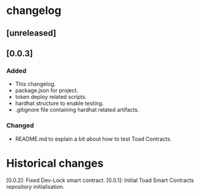 # changelog

## [unreleased]

## [0.0.3]

### Added

- This changelog.
- package.json for project.
- token deploy related scripts.
- hardhat structure to enable testing.
- .gitignore file containing hardhat related artifacts.

### Changed

- README.md to explain a bit about how to test Toad Contracts.

# Historical changes

[0.0.2]: Fixed Dev-Lock smart contract.
[0.0.1]: Initial Toad Smart Contracts repository initialisation.